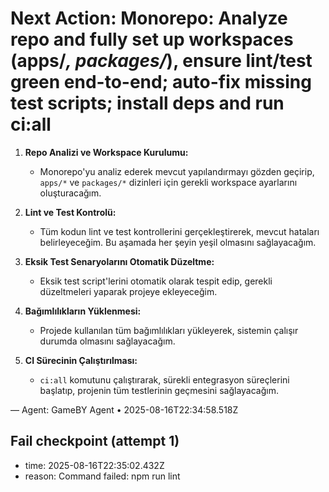 # Next Action: Monorepo: Analyze repo and fully set up workspaces (apps/*, packages/*), ensure lint/test green end-to-end; auto-fix missing test scripts; install deps and run ci:all

1. **Repo Analizi ve Workspace Kurulumu:**
   - Monorepo'yu analiz ederek mevcut yapılandırmayı gözden geçirip, `apps/*` ve `packages/*` dizinleri için gerekli workspace ayarlarını oluşturacağım.

2. **Lint ve Test Kontrolü:**
   - Tüm kodun lint ve test kontrollerini gerçekleştirerek, mevcut hataları belirleyeceğim. Bu aşamada her şeyin yeşil olmasını sağlayacağım.

3. **Eksik Test Senaryolarını Otomatik Düzeltme:**
   - Eksik test script'lerini otomatik olarak tespit edip, gerekli düzeltmeleri yaparak projeye ekleyeceğim.

4. **Bağımlılıkların Yüklenmesi:**
   - Projede kullanılan tüm bağımlılıkları yükleyerek, sistemin çalışır durumda olmasını sağlayacağım.

5. **CI Sürecinin Çalıştırılması:**
   - `ci:all` komutunu çalıştırarak, sürekli entegrasyon süreçlerini başlatıp, projenin tüm testlerinin geçmesini sağlayacağım.

— Agent: GameBY Agent • 2025-08-16T22:34:58.518Z


## Fail checkpoint (attempt 1)
- time: 2025-08-16T22:35:02.432Z
- reason: Command failed: npm run lint
